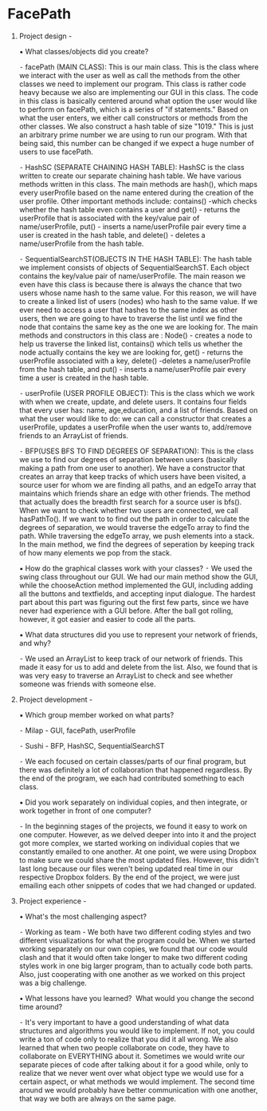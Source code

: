 FacePath
========

1. Project design - 

	▪	What classes/objects did you create? 

	  ⁃	 facePath (MAIN CLASS): This is our main class. This is the class where we interact with the user as well as call the methods from the other classes we need to implement our program. This class is rather code heavy because we also are implementing our GUI in this class. The code in this class is basically centered around what option the user would like to perform on facePath, which is a series of "if statements." Based on what the user enters, we either  call constructors or methods from the other classes. We also construct a hash table of size "1019." This is just an arbitrary prime number we are using to run our program. With that being said, this number can be changed if we expect a huge number of users to use facePath. 
	  
	  ⁃	HashSC (SEPARATE CHAINING HASH TABLE): HashSC is the class written to create our separate chaining hash table. We have various methods written in this class. The main methods are hash(), which maps every userProfile based on the name entered during the creation of the user profile. Other important methods include: contains() -which checks whether the hash table even contains a user and get() - returns the userProfile that is associated with the key/value pair of name/userProfile, put() - inserts a name/userProfile pair every time a user is created in the hash table, and delete() - deletes a name/userProfile from the hash table. 
	  
	  ⁃	SequentialSearchST(OBJECTS IN THE HASH TABLE): The hash table we implement consists of objects of SequentialSearchST. Each object contains the key/value pair of name/userProfile. The main reason we even have this class is because there is always the chance that two users whose name hash to the same value. For this reason, we will have to create a linked list of users (nodes) who hash to the same value. If we ever need to access a user that hashes to the same index as other users, then we are going to have to traverse the list until we find the node that contains the same key as the one we are looking for. The main methods and constructors in this class are : Node() - creates a node to help us traverse the linked list, contains() which tells us whether the node actually contains the key we are looking for, get() - returns the userProfile associated with a key, delete() -deletes a name/userProfile from the hash table, and put() - inserts a name/userProfile pair every time a user is created in the hash table. 
	  
	  ⁃	userProfile (USER PROFILE OBJECT): This is the class which we work with when we create, update, and delete users. It contains four fields that every user has: name, age,education, and a list of friends. Based on what the user would like to do: we can call a constructor that creates a userProfile, updates a userProfile when the user wants to, add/remove friends to an ArrayList of friends. 
	  
	  ⁃	BFP(USES BFS TO FIND DEGREES OF SEPARATION): This is the class we use to find our degrees of separation between users (basically making a path from one user to another). We have a constructor that creates an array that keep tracks of which users have been visited, a source user for whom we are finding all paths, and an edgeTo array that maintains which friends share an edge with other friends. The method that actually does the breadth first search for a source user is bfs(). When we want to check whether two users are connected, we call hasPathTo(). If we want to to find out the path in order to calculate the degrees of separation, we would traverse the edgeTo array to find the path. While traversing the edgeTo array, we push elements into a stack. In the main method, we find the degrees of seperation by keeping track of how many elements we pop from the stack. 
	  

	▪	How do the graphical classes work with your classes? 
	  ⁃	We used the swing class throughout our GUI. We had our main method show the GUI, while the chooseAction method implemented the GUI, including adding all the buttons and textfields, and accepting input dialogue. The hardest part about this part was figuring out the first few parts, since we have never had experience with a GUI before. After the ball got rolling, however, it got easier and easier to code all the parts.
	  
	  
	▪	What data structures did you use to represent your network of friends, and why?
	
	  ⁃	We used an ArrayList to keep track of our network of friends. This made it easy for us to add and delete from the list. Also, we found that is was very easy to traverse an ArrayList to check and see whether someone was friends with someone else. 
	  
	  
	  

 2. Project development - 
 
	▪	Which group member worked on what parts? 

	  ⁃	Milap - GUI, facePath, userProfile
	  
	  ⁃	Sushi - BFP, HashSC, SequentialSearchST 
	  
	  ⁃	We each focused on certain classes/parts of our final program, but there was definitely a lot of collaboration that happened regardless. By the end of the program, we each had contributed something to each class. 
	  
	  
	▪	Did you work separately on individual copies, and then integrate, or work together in front of one computer?
	
	  ⁃	In the beginning stages of the projects, we found it easy to work on one computer. However, as we delved deeper into into it and the project got more complex, we started working on individual copies that we constantly emailed to one another. At one point, we were using Dropbox to make sure we could share the most updated files. However, this didn't last long because our files weren't being updated real time in our respective Dropbox folders.  By the end of the project, we were just emailing each other snippets of codes that we had changed or updated. 
	
3. Project experience - 

	•	What's the most challenging aspect? 
	
	  ⁃	Working as team - We both have two different coding styles and two different visualizations for what the program could be. When we started working separately on our own copies, we found that our code would clash and that it would often take longer to make two different coding styles work in one big larger program, than to actually code both parts. Also, just cooperating with one another as we worked on this project was a big challenge. 
	  
	•	What lessons have you learned?  What would you change the second time around?
	
	  ⁃	It's very important to have a good understanding of what data structures and algorithms you would like to implement. If not, you could write a ton of code only to realize that you did it all wrong. We also learned that when two people collaborate on code, they have to collaborate on EVERYTHING about it. Sometimes we would write our separate pieces of code after talking about it for a good while, only to realize that we never went over what object type we would use for a certain aspect, or what methods we would implement. The second time around we would probably have better communication with one another, that way we both are always on the same page.  
